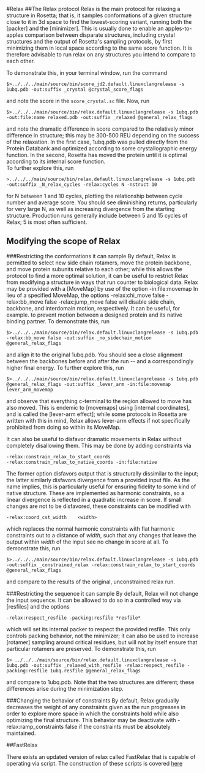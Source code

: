 #Relax
##The Relax protocol
Relax is the main protocol for relaxing a structure in Rosetta; that is, it samples conformations of a given structure close to it in 3d space to find the lowest-scoring variant, running both the [packer] and the [minimizer]. This is usually done to enable an apples-to-apples comparison between disparate structures, including crystal structures and the output of Rosetta's sampling protocols, by first minimizing them in local space according to the same score function. It is therefore advisable to run relax on any structures you intend to compare to each other.

To demonstrate this, in your terminal window, run the command

	$>../../../main/source/bin/score_jd2.default.linuxclangrelease -s 1ubq.pdb -out:suffix _crystal @crystal_score_flags

and note the score in the `score_crystal.sc` file. Now, run

	$>../../../main/source/bin/relax.default.linuxclangrelease -s 1ubq.pdb -out:file:name relaxed.pdb -out:suffix _relaxed @general_relax_flags

and note the dramatic difference in score compared to the relatively minor difference in structure; this may be 300-500 REU depending on the success of the relaxation. In the first case, 1ubq.pdb was pulled directly from the Protein Databank and optimized according to some crystallographic energy function. In the second, Rosetta has moved the protein until it is optimal according to its internal score function.  
To further explore this, run

	>../../../main/source/bin/relax.default.linuxclangrelease -s 1ubq.pdb -out:suffix _N_relax_cycles -relax:cycles N -nstruct 10

for N between 1 and 10 cycles, plotting the relationship between cycle number and average score. You should see diminishing returns, particularly for very large N, as well as increasing divergence from the starting structure. Production runs generally include between 5 and 15 cycles of Relax; 5 is most often sufficient.
## Modifying the scope of Relax
###Restricting the conformations it can sample
By default, Relax is permitted to select new side chain rotamers, move the protein backbone, and move protein subunits relative to each other; while this allows the protocol to find a more optimal solution, it can be useful to restrict Relax from modifying a structure in ways that run counter to biological data. Relax may be provided with a [MoveMap] by use of the option
	-in:file:movemap
In lieu of a specified MoveMap, the options
	-relax:chi_move false
	-relax:bb_move false
	-relax:jump_move false
will disable side chain, backbone, and interdomain motion, respectively. It can be useful, for example. to prevent motion between a designed protein and its native binding partner.
To demonstrate this, run

	$>../../../main/source/bin/relax.default.linuxclangrelease -s 1ubq.pdb -relax:bb_move false -out:suffix _no_sidechain_motion @general_relax_flags

and align it to the original 1ubq.pdb. You should see a close alignment between the backbones before and after the run -- and a correspondingly higher final energy.
To further explore this, run

	$>../../../main/source/bin/relax.default.linuxclangrelease -s 1ubq.pdb @general_relax_flags -out:suffix _lever_arm -in:file:movemap lever_arm_movemap

and observe that everything c-terminal to the region allowed to move has also moved. This is endemic to [movemaps] using [internal coordinates], and is called the [lever-arm effect]; while some protocols in Rosetta are written with this in mind, Relax allows lever-arm effects if not specifically prohibited from doing so within its MoveMap.

It can also be useful to disfavor dramatic movements in Relax without completely disallowing them. This may be done by adding constraints via

	-relax:constrain_relax_to_start_coords
	-relax:constrain_relax_to_native_coords -in:file:native

The former option disfavors output that is structurally dissimilar to the input; the latter similarly disfavors divergence from a provided input file. As the name implies, this is particularly useful for ensuring fidelity to some kind of native structure. These are implemented as harmonic constraints, so a linear divergence is reflected in a quadratic increase in score. If small changes are not to be disfavored, these constraints can be modified with 

	-relax:coord_cst_width    <width> 

which replaces the normal harmonic constraints with flat harmonic constraints out to a distance of *width*, such that any changes that leave the output within *width* of the input see no change in score at all.
To demonstrate this, run

	$>../../../main/source/bin/relax.default.linuxclangrelease -s 1ubq.pdb -out:suffix _constrained_relax -relax:constrain_relax_to_start_coords @general_relax_flags 

and compare to the results of the original, unconstrained relax run.


###Restricting the sequence it can sample
By default, Relax will not change the input sequence. It can be allowed to do so in a controlled way via [resfiles] and the options

	-relax:respect_resfile -packing:resfile *resfile*

which will set its internal packer to respect the provided resfile. This only controls packing behavior, not the minimizer; it can also be used to increase [rotamer] sampling around critical residues, but will not by itself ensure that particular rotamers are preserved.
To demonstrate this, run 

	$> ../../../main/source/bin/relax.default.linuxclangrelease -s 1ubq.pdb -out:suffix _relaxed_with_resfile -relax:respect_resfile -packing:resfile 1ubq.resfile @general_relax_flags

and compare to 1ubq.pdb. Note that the two structures are different; these differences arise during the minimization step.

###Changing the behavior of constraints
By default, Relax gradually decreases the weight of any constraints given as the run progresses in order to explore more space in which the constraints hold while also optimizing the final structure. This behavior may be deactivate with
	-relax:ramp_constraints false
if the constraints must be absolutely maintained. 

##FastRelax

There exists an updated version of relax called FastRelax that is capable of operating via script. The construction of these scripts is covered [here](https://www.rosettacommons.org/docs/wiki/application_documentation/structure_prediction/relax)

